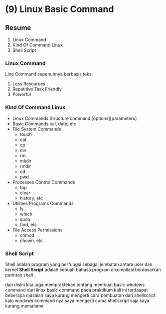 # (9) Linux Basic Command

## Resume
1. Linux Command
2. Kind Of Command Linux
3. Shell Script

### Linux Command
Line Command sepenuhnya berbasis teks.
1. Less Resources
2. Repetitive Task Friendly
3. Powerful

### Kind Of Command Linux
- Linux Commands Structure
	command [options][parameters]
- Basic Commands
	cal, date, etc
- File System Commands
	* touch
	* cat
	* cp
	* mv
	* rm
	* mkdir
	* rmdir
	* cd
	* pwd
- Processes Control Commands
	* top
	* clear
	* history, etc
- Utilities Programs Commands
	* Is
	* which
	* sudo
	* find, etc
- File Access Permissions
	* chmod
	* chown, etc
### Shell Script
Shell adalah program yang berfungsi sebagai jembatan antara user dan  kernel
**Shell Script** adalah sebuah bahasa program dikompilasi berdasarkan perintah shell

dan disini kita juga mempraktekan tentang membuat basic windows command dari linux basic command pada praktikum kali ini terdaapat beberapa masalah saya kurang mengerti cara pembuatan dari shellscript kalo windows command nya saya mengerti cuma shellscript saja saya kurang memahami 

